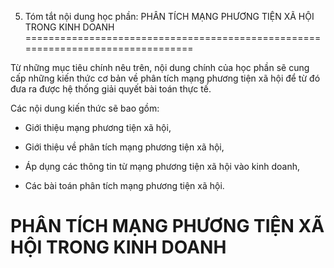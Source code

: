 5. Tóm tắt nội dung học phần: PHÂN TÍCH MẠNG PHƯƠNG TIỆN XÃ HỘI TRONG KINH DOANH
================================================================================

Từ những mục tiêu chính nêu trên, nội dung chính của học phần sẽ cung
cấp những kiến thức cơ bản về phân tích mạng phương tiện xã hội để từ đó
đưa ra được hệ thống giải quyết bài toán thực tế.

Các nội dung kiến thức sẽ bao gồm:

-   Giới thiệu mạng phương tiện xã hội,

-   Giới thiệu về phân tích mạng phương tiện xã hội,

-   Áp dụng các thông tin từ mạng phương tiện xã hội vào kinh doanh,

-   Các bài toán phân tích mạng phương tiện xã hội.

 PHÂN TÍCH MẠNG PHƯƠNG TIỆN XÃ HỘI TRONG KINH DOANH
==================================================


